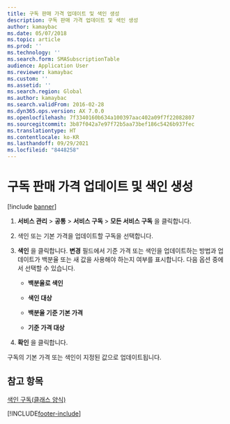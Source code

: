 ```yaml
---
title: 구독 판매 가격 업데이트 및 색인 생성
description: 구독 판매 가격 업데이트 및 색인 생성
author: kamaybac
ms.date: 05/07/2018
ms.topic: article
ms.prod: ''
ms.technology: ''
ms.search.form: SMASubscriptionTable
audience: Application User
ms.reviewer: kamaybac
ms.custom: ''
ms.assetid: ''
ms.search.region: Global
ms.author: kamaybac
ms.search.validFrom: 2016-02-28
ms.dyn365.ops.version: AX 7.0.0
ms.openlocfilehash: 7f3340160b634a100397aac402a09f7f22082807
ms.sourcegitcommit: 3b87f042a7e97f72b5aa73bef186c5426b937fec
ms.translationtype: HT
ms.contentlocale: ko-KR
ms.lasthandoff: 09/29/2021
ms.locfileid: "8448258"
---
```

# <a name="update-and-index-subscription-sales-prices"></a>구독 판매 가격 업데이트 및 색인 생성 

[!include [banner](../includes/banner.md)]


1.  **서비스 관리** \> **공통** \> **서비스 구독** \> **모든 서비스 구독** 을 클릭합니다.

2.  색인 또는 기본 가격을 업데이트할 구독을 선택합니다.

3.  **색인** 을 클릭합니다. **변경** 필드에서 기준 가격 또는 색인을 업데이트하는 방법과 업데이트가 백분율 또는 새 값을 사용해야 하는지 여부를 표시합니다. 다음 옵션 중에서 선택할 수 있습니다.
    
      - **백분율로 색인**
    
      - **색인 대상**
    
      - **백분율 기준 기본 가격**
    
      - **기준 가격 대상**

4.  **확인** 을 클릭합니다.

구독의 기본 가격 또는 색인이 지정된 값으로 업데이트됩니다.

## <a name="see-also"></a>참고 항목

[색인 구독(클래스 양식)](https://technet.microsoft.com/library/aa558579\(v=ax.60\))

  




[!INCLUDE[footer-include](../../includes/footer-banner.md)]